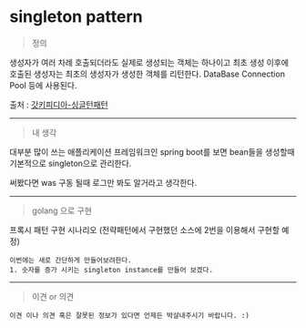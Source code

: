 # singleton pattern

> 정의  

생성자가 여러 차례 호출되더라도 실제로 생성되는 객체는 하나이고 최초 생성 이후에 호출된 생성자는 최초의 생성자가 생성한 객체를 리턴한다.
DataBase Connection Pool 등에 사용된다.

출처 : [갓키피디아-싱글턴패턴][wiki-singleton-pattern]

[wiki-singleton-pattern]: https://ko.wikipedia.org/wiki/%EC%8B%B1%EA%B8%80%ED%84%B4_%ED%8C%A8%ED%84%B4 "위키피디아로 고고씽"

<hr/>

> 내 생각

대부분 많이 쓰는 애플리케이션 프레임워크인 spring boot를 보면 bean들을 생성할때 기본적으로 singleton으로 관리한다.  

써봤다면 was 구동 될때 로그만 봐도 알거라고 생각한다.

<hr />

> golang 으로 구현

프록시 패턴 구현 시나리오 (전략패턴에서 구현했던 소스에 2번을 이용해서 구현할 예정)
```plaintext
이번에는 새로 간단하게 만들어보려한다.
1. 숫자를 증가 시키는 singleton instance를 만들어 보겠다.
```

<hr/>

> 이견 or 의견

```
이견 이나 의견 혹은 잘못된 정보가 있다면 언제든 박살내주시기 바랍니다. :)
```
